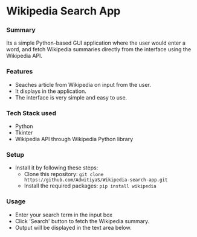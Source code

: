 # Wikipedia Search App


### Summary
Its a simple Python-based GUI application where the user would enter a word, and fetch Wikipedia summaries directly from the interface using the Wikipedia API.

### Features
- Seaches article from Wikipedia on input from the user.
- It displays in the application.
- The interface is very simple and easy to use.

### Tech Stack used
- Python
- Tkinter
- Wikipedia API through Wikipedia Python library

### Setup
- Install it by following these steps:
  - Clone this repository: `git clone https://github.com/AdwitiyaS/Wikipedia-search-app.git`
  - Install the required packages: `pip install wikipedia`

### Usage
- Enter your search term in the input box
- Click 'Search' button to fetch the Wikipedia summary.
- Output will be displayed in the text area below.

